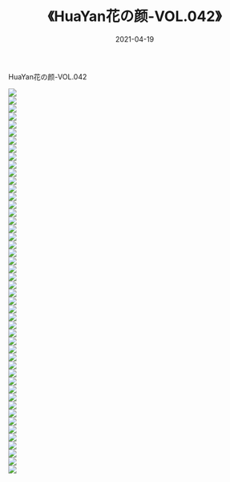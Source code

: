 ﻿---
layout: post
title:  《HuaYan花の颜-VOL.042》
date:   2021-04-19
img: http://img.660000.xyz/Sharelink/网络美图/2021/HuaYan花の颜-VOL.042/000.jpg
categories: [美女, 清纯, 唯美]
---

HuaYan花の颜-VOL.042

  ![](http://img.660000.xyz/Sharelink/网络美图/2021/HuaYan花の颜-VOL.042/001.jpg) <br> ![](http://img.660000.xyz/Sharelink/网络美图/2021/HuaYan花の颜-VOL.042/002.jpg) <br> ![](http://img.660000.xyz/Sharelink/网络美图/2021/HuaYan花の颜-VOL.042/003.jpg) <br> ![](http://img.660000.xyz/Sharelink/网络美图/2021/HuaYan花の颜-VOL.042/004.jpg) <br> ![](http://img.660000.xyz/Sharelink/网络美图/2021/HuaYan花の颜-VOL.042/005.jpg) <br> ![](http://img.660000.xyz/Sharelink/网络美图/2021/HuaYan花の颜-VOL.042/006.jpg) <br> ![](http://img.660000.xyz/Sharelink/网络美图/2021/HuaYan花の颜-VOL.042/007.jpg) <br> ![](http://img.660000.xyz/Sharelink/网络美图/2021/HuaYan花の颜-VOL.042/008.jpg) <br> ![](http://img.660000.xyz/Sharelink/网络美图/2021/HuaYan花の颜-VOL.042/009.jpg) <br> ![](http://img.660000.xyz/Sharelink/网络美图/2021/HuaYan花の颜-VOL.042/010.jpg) <br> ![](http://img.660000.xyz/Sharelink/网络美图/2021/HuaYan花の颜-VOL.042/011.jpg) <br> ![](http://img.660000.xyz/Sharelink/网络美图/2021/HuaYan花の颜-VOL.042/012.jpg) <br> ![](http://img.660000.xyz/Sharelink/网络美图/2021/HuaYan花の颜-VOL.042/013.jpg) <br> ![](http://img.660000.xyz/Sharelink/网络美图/2021/HuaYan花の颜-VOL.042/014.jpg) <br> ![](http://img.660000.xyz/Sharelink/网络美图/2021/HuaYan花の颜-VOL.042/015.jpg) <br> ![](http://img.660000.xyz/Sharelink/网络美图/2021/HuaYan花の颜-VOL.042/016.jpg) <br> ![](http://img.660000.xyz/Sharelink/网络美图/2021/HuaYan花の颜-VOL.042/017.jpg) <br> ![](http://img.660000.xyz/Sharelink/网络美图/2021/HuaYan花の颜-VOL.042/018.jpg) <br> ![](http://img.660000.xyz/Sharelink/网络美图/2021/HuaYan花の颜-VOL.042/019.jpg) <br> ![](http://img.660000.xyz/Sharelink/网络美图/2021/HuaYan花の颜-VOL.042/020.jpg) <br> ![](http://img.660000.xyz/Sharelink/网络美图/2021/HuaYan花の颜-VOL.042/021.jpg) <br> ![](http://img.660000.xyz/Sharelink/网络美图/2021/HuaYan花の颜-VOL.042/022.jpg) <br> ![](http://img.660000.xyz/Sharelink/网络美图/2021/HuaYan花の颜-VOL.042/023.jpg) <br> ![](http://img.660000.xyz/Sharelink/网络美图/2021/HuaYan花の颜-VOL.042/024.jpg) <br> ![](http://img.660000.xyz/Sharelink/网络美图/2021/HuaYan花の颜-VOL.042/025.jpg) <br> ![](http://img.660000.xyz/Sharelink/网络美图/2021/HuaYan花の颜-VOL.042/026.jpg) <br> ![](http://img.660000.xyz/Sharelink/网络美图/2021/HuaYan花の颜-VOL.042/027.jpg) <br> ![](http://img.660000.xyz/Sharelink/网络美图/2021/HuaYan花の颜-VOL.042/028.jpg) <br> ![](http://img.660000.xyz/Sharelink/网络美图/2021/HuaYan花の颜-VOL.042/029.jpg) <br> ![](http://img.660000.xyz/Sharelink/网络美图/2021/HuaYan花の颜-VOL.042/030.jpg) <br> ![](http://img.660000.xyz/Sharelink/网络美图/2021/HuaYan花の颜-VOL.042/031.jpg) <br> ![](http://img.660000.xyz/Sharelink/网络美图/2021/HuaYan花の颜-VOL.042/032.jpg) <br> ![](http://img.660000.xyz/Sharelink/网络美图/2021/HuaYan花の颜-VOL.042/033.jpg) <br> ![](http://img.660000.xyz/Sharelink/网络美图/2021/HuaYan花の颜-VOL.042/034.jpg) <br> ![](http://img.660000.xyz/Sharelink/网络美图/2021/HuaYan花の颜-VOL.042/035.jpg) <br> ![](http://img.660000.xyz/Sharelink/网络美图/2021/HuaYan花の颜-VOL.042/036.jpg) <br> ![](http://img.660000.xyz/Sharelink/网络美图/2021/HuaYan花の颜-VOL.042/037.jpg) <br> ![](http://img.660000.xyz/Sharelink/网络美图/2021/HuaYan花の颜-VOL.042/038.jpg) <br> ![](http://img.660000.xyz/Sharelink/网络美图/2021/HuaYan花の颜-VOL.042/039.jpg) <br> ![](http://img.660000.xyz/Sharelink/网络美图/2021/HuaYan花の颜-VOL.042/040.jpg) <br> ![](http://img.660000.xyz/Sharelink/网络美图/2021/HuaYan花の颜-VOL.042/041.jpg) <br> ![](http://img.660000.xyz/Sharelink/网络美图/2021/HuaYan花の颜-VOL.042/042.jpg) <br> ![](http://img.660000.xyz/Sharelink/网络美图/2021/HuaYan花の颜-VOL.042/043.jpg) <br> ![](http://img.660000.xyz/Sharelink/网络美图/2021/HuaYan花の颜-VOL.042/044.jpg) <br> ![](http://img.660000.xyz/Sharelink/网络美图/2021/HuaYan花の颜-VOL.042/045.jpg) <br> ![](http://img.660000.xyz/Sharelink/网络美图/2021/HuaYan花の颜-VOL.042/046.jpg) <br> ![](http://img.660000.xyz/Sharelink/网络美图/2021/HuaYan花の颜-VOL.042/047.jpg) <br> ![](http://img.660000.xyz/Sharelink/网络美图/2021/HuaYan花の颜-VOL.042/048.jpg) <br>